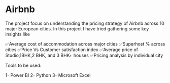 # Airbnb

The project focus on understanding the pricing strategy of Airbnb across 10 major European cities. In this project I have tried gathering some key insights like

✅Average cost of accommodation across major cities
✅Superhost % across cities
✅Price Vs Customer satisfaction index
✅Average price of Studio,1BHK,2 BHK, and 3 BHK+ houses
✅Pricing analysis by individual city

Tools to be used:

1- Power BI
2- Python
3- Microsoft Excel
